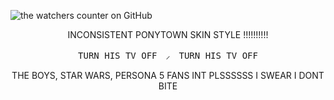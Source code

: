 ![the watchers counter on GitHub](https://komarev.com/ghpvc/?username=voughtint)




<p align="center"> INCONSISTENT PONYTOWN SKIN STYLE !!!!!!!!!!

<p align="center"> <kbd>TURN HIS TV OFF　⸝　TURN HIS TV OFF</kbd>

<p align="center"> THE BOYS, STAR WARS, PERSONA 5 FANS INT PLSSSSSS I SWEAR I DONT BITE
